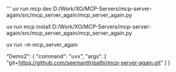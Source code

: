 

'''
uv run mcp dev D:/Work/XO/MCP-Servers/mcp-server-again/src/mcp_server_again/mcp_server_again.py

uv run mcp install D:/Work/XO/MCP-Servers/mcp-server-again/src/mcp_server_again/mcp_server_again.py

uv run -m mcp_server_again



"Demo2": {
            "command": "uvx",
            "args": [
                "git+https://github.com/seemanttripathi/mcp-server-again.git"
            ]
        }